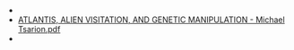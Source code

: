 -
- [ATLANTIS, ALIEN VISITATION, AND GENETIC MANIPULATION - Michael Tsarion.pdf](hook://file/mBhLTO7hY?p=MSBLbm93bGVkZ2UgTGlicmFyaWVzL0FkYW0ncyBBdGxhcw==&n=ATLANTIS%2C%20ALIEN%20VISITATION%2C%20AND%20GENETIC%20MANIPULATION%20%2D%20Michael%20Tsarion%2Epdf)
-